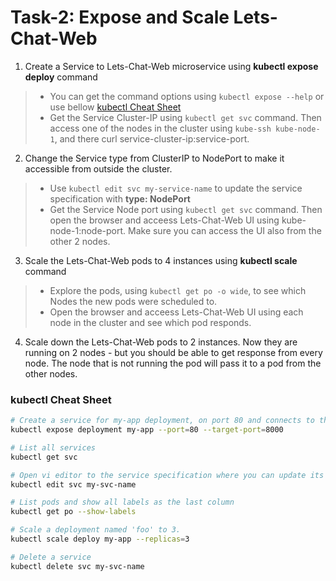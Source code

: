 # Task-2: Expose and Scale Lets-Chat-Web
1. Create a Service to Lets-Chat-Web microservice using **kubectl expose deploy** command
  > * You can get the command options using ` kubectl expose --help ` or use bellow [kubectl Cheat Sheet](#kubectl-cheat-sheet)
  > * Get the Service Cluster-IP using `kubectl get svc` command. Then access one of the nodes in the cluster using `kube-ssh kube-node-1`, and there curl service-cluster-ip:service-port.
2. Change the Service type from ClusterIP to NodePort to make it accessible from outside the cluster.
  > * Use `kubectl edit svc my-service-name` to update the service specification with **type: NodePort**
  > * Get the Service Node port using `kubectl get svc` command. Then open the browser and acceess Lets-Chat-Web UI using kube-node-1:node-port.  Make sure you can access the UI also from the other 2 nodes.
3. Scale the Lets-Chat-Web pods to 4 instances using  **kubectl scale** command
  > * Explore the pods, using `kubectl get po -o wide`, to see which Nodes the new pods were scheduled to.
  > * Open the browser and acceess Lets-Chat-Web UI using each node in the cluster and see which pod responds.
4. Scale down the Lets-Chat-Web pods to 2 instances. Now they are running on 2 nodes - but you should be able to get response from every node. The node that is not running the pod will pass it to a pod from the other nodes.

### kubectl Cheat Sheet
  ```bash
# Create a service for my-app deployment, on port 80 and connects to the containers on port 8000.
kubectl expose deployment my-app --port=80 --target-port=8000

# List all services
kubectl get svc

# Open vi editor to the service specification where you can update its state
kubectl edit svc my-svc-name

# List pods and show all labels as the last column
kubectl get po --show-labels

# Scale a deployment named 'foo' to 3.
kubectl scale deploy my-app --replicas=3

# Delete a service
kubectl delete svc my-svc-name

```
